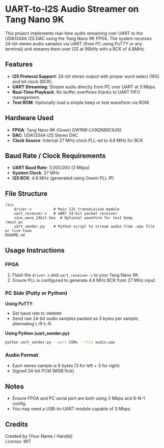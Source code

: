 # UART-to-I2S Audio Streamer on Tang Nano 9K

This project implements real-time audio streaming over UART to the UDA1334A I2S DAC using the Tang Nano 9K FPGA. The system receives 24-bit stereo audio samples via UART (from PC using PuTTY or any terminal) and streams them over I2S at 96kHz with a BCK of 4.8MHz.

## Features

- **I2S Protocol Support**: 24-bit stereo output with proper word select (WS) and bit clock (BCK).
- **UART Streaming**: Stream audio directly from PC over UART at 3 Mbps.
- **Real-Time Playback**: No buffer overflows thanks to UART FIFO management.
- **Test ROM**: Optionally load a simple beep or test waveform via ROM.

## Hardware Used

- **FPGA**: Tang Nano 9K (Gowin GW1NR-LV9QN88C6/I5)
- **DAC**: UDA1334A I2S Stereo DAC
- **Clock Source**: Internal 27 MHz clock PLL-ed to 4.8 MHz for BCK

## Baud Rate / Clock Requirements

- **UART Baud Rate**: 3,000,000 (3 Mbps)
- **System Clock**: 27 MHz
- **I2S BCK**: 4.8 MHz (generated using Gowin PLL IP)

## File Structure

```
/src
    driver.v          # Main I2S transmission module
    uart_receiver.v   # UART 24-bit packet receiver
    sine_wave_24bit.hex  # Optional waveform for test beep
/main_pc
    uart_sender.py    # Python script to stream audio from .wav file or live tone
README.md
```

## Usage Instructions

### FPGA

1. Flash the `driver.v` and `uart_receiver.v` to your Tang Nano 9K.
2. Ensure PLL is configured to generate 4.8 MHz BCK from 27 MHz input.

### PC Side (Putty or Python)

**Using PuTTY**:  
- Set baud rate to `3000000`  
- Send raw 24-bit audio samples packed as 3 bytes per sample, alternating L-R-L-R.

**Using Python (uart_sender.py)**:
```bash
python uart_sender.py --port COMx --file audio.wav
```

### Audio Format

- Each stereo sample is 6 bytes (3 for left + 3 for right)
- Signed 24-bit PCM (MSB first)

## Notes

- Ensure FPGA and PC serial port are both using 3 Mbps and 8-N-1 config.
- You may need a USB-to-UART module capable of 3 Mbps.

## Credits

Created by [Your Name / Handle]  
License: MIT